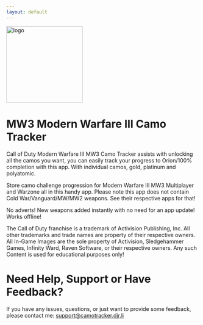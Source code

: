 ```yaml
---
layout: default
---
```


<img width="200" alt="logo"  src="https://camotracker.djr.li/MW3_CAMOTRACKER.png" style="max-width:100%;">

# MW3 Modern Warfare III Camo Tracker

Call of Duty Modern Warfare III MW3 Camo Tracker assists with unlocking all the camos you want, you can easily track your progress to Orion/100% completion with this app. With individual camos, gold, platinum and polyatomic. 

Store camo challenge progression for Modern Warfare III MW3 Multiplayer and Warzone all in this handy app. Please note this app does not contain Cold War/Vanguard/MW/MW2 weapons. See their respective apps for that!

No adverts!
New weapons added instantly with no need for an app update!
Works offline!

The Call of Duty franchise is a trademark of Activision Publishing, Inc. All other trademarks and trade names are property of their respective owners. All In-Game Images are the sole property of Activision, Sledgehammer Games, Infinity Ward, Raven Software, or their respective owners. Any such Content is used for educational purposes only!

# Need Help, Support or Have Feedback?
If you have any issues, questions, or just want to provide some feedback, please contact me: <support@camotracker.djr.li>
